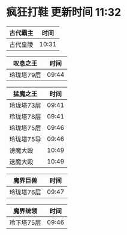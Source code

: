 # 疯狂打鞋 更新时间 11:32

| 古代霸主   | 时间    |
|--------|-------|
| 古代皇陵 | 10:31 |

| 叹息之王   | 时间    |
|--------|-------|
| 玲珑塔79层 | 09:44 |

| 猛魔之王   | 时间    |
|--------|-------|
| 玲珑塔73层 | 09:41 |
| 玲珑塔78层 | 09:41 |
| 玲珑塔75层 | 09:46 |
| 玲珑塔75导 | 09:46 |
| 谤魔大殴 | 10:49 |
| 送魔大殴 | 10:49 |

| 魔界巨兽   | 时间    |
|--------|-------|
| 玲珑塔76层 | 09:47 |

| 魔界统领   | 时间    |
|--------|-------|
| 玲下塔75层 | 09:46 |